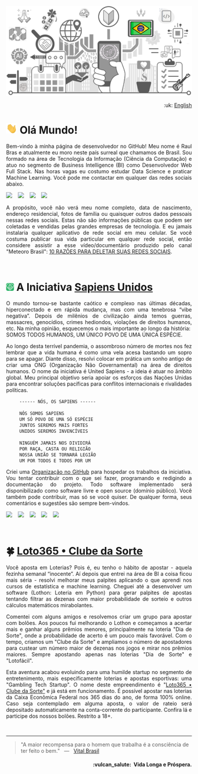 ![UnitedSapiens Banner](https://raw.githubusercontent.com/tecnolista/tecnolista/main/assets/profile-banner.png)

<p align="right">:uk: <a href="https://github.com/tecnolista">English</a></p>

# <img src="https://raw.githubusercontent.com/tecnolista/tecnolista/main/assets/hand-waving.gif" width="30px"> Olá Mundo!

<p align="justify">Bem-vindo à minha página de desenvolvedor no GitHub! Meu nome é Raul Bras e atualmente eu moro neste país surreal que chamamos de Brasil. Sou formado na área de Tecnologia da Informação (Ciência da Computação) e atuo no segmento de Business Intelligence (BI) como Desenvolvedor Web Full Stack. Nas horas vagas eu costumo estudar Data Science e praticar Machine Learning. Você pode me contactar em qualquer das redes sociais abaixo.</p>

<p>
    <a href="https://www.facebook.com/tecnolista"><img src="https://img.shields.io/badge/facebook-%231877F2.svg?&style=for-the-badge&logo=facebook&logoColor=white" height=32></a> &nbsp;&nbsp;
    <a href="https://www.linkedin.com/in/tecnolista"><img src="https://img.shields.io/badge/linkedin-%230A66C2.svg?&style=for-the-badge&logo=linkedin&logoColor=white" height=32></a> &nbsp;&nbsp;
    <a href="https://www.mql5.com/en/users/tecnolista"><img src="https://img.shields.io/badge/MQL5-%234A76B8.svg?&style=for-the-badge&logo=junit5&logoColor=white" height=32></a> &nbsp;&nbsp;
    <a href="https://www.t.me/Tecnolista"><img src="https://img.shields.io/badge/telegram-%2326A5E4.svg?&style=for-the-badge&logo=telegram&logoColor=white" height=32></a> &nbsp;&nbsp;
</p>

<p align="justify">A propósito, você não verá meu nome completo, data de nascimento, endereço residencial, fotos de família ou quaisquer outros dados pessoais nessas redes sociais. Estas não são informações públicas que podem ser coletadas e vendidas pelas grandes empresas de tecnologia. E eu jamais instalaria qualquer aplicativo de rede social em meu celular. Se você costuma publicar sua vida particular em qualquer rede social, então considere assistir a esse vídeo/documentário produzido pelo canal "Meteoro Brasil": <a href="https://www.youtube.com/watch?v=pIa-RE36yCw" target="_blank">10 RAZÕES PARA DELETAR SUAS REDES SOCIAIS</a>.</p>
<br />

# <img src="https://raw.githubusercontent.com/tecnolista/tecnolista/main/assets/unsap-icon.png" height="21px"> A Iniciativa [Sapiens Unidos](https://www.united-sapiens.org)

<p align="justify">O mundo tornou-se bastante caótico e complexo nas últimas décadas, hiperconectado e em rápida mudança, mas com uma tenebrosa “vibe negativa”. Depois de milênios de civilização ainda temos guerras, massacres, genocídios, crimes hediondos, violações de direitos humanos, etc. Na minha opinião, esquecemos o mais importante ao longo da história:&nbsp; SOMOS TODOS HUMANOS, UM ÚNICO POVO DE UMA ÚNICA ESPÉCIE.</p>

<p align="justify">Ao longo desta terrível pandemia, o assombroso número de mortes nos fez lembrar que a vida humana é como uma vela acesa bastando um sopro para se apagar. Diante disso, resolvi colocar em prática um sonho antigo de criar uma ONG (Organização Não Governamental) na área de direitos humanos. O nome da iniciativa é United Sapiens - a ideia é atuar no âmbito global. Meu principal objetivo seria apoiar os esforços das Nações Unidas para encontrar soluções pacíficas para conflitos internacionais e rivalidades políticas.</p>

```
     ------ NÓS, OS SAPIENS ------

     NÓS SOMOS SAPIENS
     UM SÓ POVO DE UMA SÓ ESPÉCIE
     JUNTOS SEREMOS MAIS FORTES
     UNIDOS SEREMOS INVENCÍVEIS

     NINGUÉM JAMAIS NOS DIVIDIRÁ
     POR RAÇA, CASTA OU RELIGIÃO
     NOSSA UNIÃO SE TORNARÁ LEGIÃO
     UM POR TODOS E TODOS POR UM
```

<p align="justify">Criei uma <a href="https://github.com/United-Sapiens" target="_blank">Organização no GitHub</a> para hospedar os trabalhos da iniciativa. Vou tentar contribuir com o que sei fazer, programando e redigindo a documentação do projeto. Todo software implementado será disponibilizado como software livre e open source (domínio público). Você também pode contribuir, mas só se você quiser. De qualquer forma, seus comentários e sugestões são sempre bem-vindos.</p>

<p>
    <a href="https://www.github.com/united-sapiens"><img src="https://img.shields.io/badge/github-%23181717.svg?&style=for-the-badge&logo=github&logoColor=white" height=32></a> &nbsp;&nbsp;
    <a href="https://www.instagram.com/united_sapiens"><img src="https://img.shields.io/badge/instagram-%23E4405F.svg?&style=for-the-badge&logo=instagram&logoColor=white" height=32></a> &nbsp;&nbsp;
    <a href="https://www.reddit.com/user/united_sapiens"><img src="https://img.shields.io/badge/reddit-%23FF4500.svg?&style=for-the-badge&logo=reddit&logoColor=white" height=32></a> &nbsp;&nbsp;
    <a href="https://www.twitter.com/United_Sapiens"><img src="https://img.shields.io/badge/twitter-%231DA1F2.svg?&style=for-the-badge&logo=twitter&logoColor=white" height=32></a> &nbsp;&nbsp;
    <a href="https://www.youtube.com/channel/UCUf4NOsEr_0pMNMKK25CPAg"><img src="https://img.shields.io/badge/youtube-%23FF0000.svg?&style=for-the-badge&logo=youtube&logoColor=white" height=32></a>
</p>
<br />

# :four_leaf_clover: [Loto365 • Clube da Sorte](https://www.loto365.com.br)

<p align="justify">Você aposta em Loterias? Pois é, eu tenho o hábito de apostar - aquela fezinha semanal “inocente”. Aí depois que entrei na área de BI a coisa ficou mais séria - resolvi melhorar meus palpites aplicando o que aprendi nos cursos de estatística e machine learning. Cheguei até a desenvolver um software (Lothon: Loteria em Python) para gerar palpites de apostas tentando filtrar as dezenas com maior probabilidade de sorteio e outros cálculos matemáticos mirabolantes.</p>

<p align="justify">Comentei com alguns amigos e resolvemos criar um grupo para apostar com bolões. Aos poucos fui melhorando o Lothon e começamos a acertar mais e ganhar alguns prêmios menores, principalmente na loteria "Dia de Sorte", onde a probabilidade de acerto é um pouco mais favorável. Com o tempo, criamos um "Clube da Sorte" e ampliamos o número de apostadores para custear um número maior de dezenas nos jogos e mirar nos prêmios maiores. Sempre apostando apenas nas loterias "Dia de Sorte" e "Lotofácil".</p>

<p align="justify">Esta aventura acabou evoluindo para uma humilde startup no segmento de entretenimento, mais especificamente loterias e apostas esportivas: uma "Gambling Tech Startup". O nome deste empreendimento é "<a href="https://www.loto365.com.br" target="_blank">Loto365 • Clube da Sorte"</a> e já está em funcionamento. É possível apostar nas loterias da Caixa Econômica Federal nos 365 dias do ano, de forma 100% online. Caso seja contemplado em alguma aposta, o valor de rateio será depositado automaticamente na conta-corrente do participante. Confira lá e participe dos nossos bolões. Restrito a 18+.</p>
<br />

- - -


> "A maior recompensa para o homem que trabalha é a consciência de ter feito o bem." &nbsp; — &nbsp; <a href="https://pt.wikipedia.org/wiki/Vital_Brazil">Vital Brasil</a>


<h4 align="right">:vulcan_salute:&nbsp; Vida Longa e Próspera.</h4>
